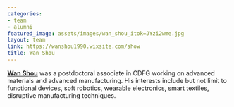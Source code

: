 ```yaml
---
categories:
- team
- alumni
featured_image: assets/images/wan_shou_itok=JYzi2wme.jpg
layout: team
link: https://wanshou1990.wixsite.com/show
title: Wan Shou
---
```


**[Wan Shou](https://wanshou1990.wixsite.com/show)** was a postdoctoral associate in CDFG working on advanced materials and advanced manufacturing. His interests include but not limit to functional devices, soft robotics, wearable electronics, smart textiles, disruptive manufacturing techniques.
